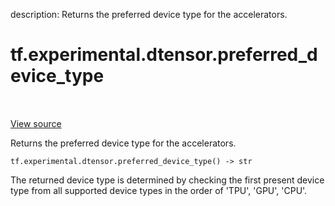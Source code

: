 description: Returns the preferred device type for the accelerators.

<div itemscope itemtype="http://developers.google.com/ReferenceObject">
<meta itemprop="name" content="tf.experimental.dtensor.preferred_device_type" />
<meta itemprop="path" content="Stable" />
</div>

# tf.experimental.dtensor.preferred_device_type

<!-- Insert buttons and diff -->

<table class="tfo-notebook-buttons tfo-api nocontent" align="left">

</table>

<a target="_blank" class="external" href="/code/stable/tensorflow/dtensor/python/config.py">View source</a>



Returns the preferred device type for the accelerators.


<pre class="devsite-click-to-copy prettyprint lang-py tfo-signature-link">
<code>tf.experimental.dtensor.preferred_device_type() -> str
</code></pre>



<!-- Placeholder for "Used in" -->

The returned device type is determined by checking the first present device
type from all supported device types in the order of 'TPU', 'GPU', 'CPU'.